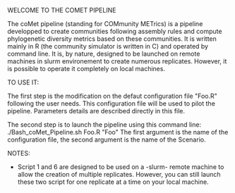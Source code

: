 
 WELCOME TO THE COMET PIPELINE 

The coMet pipeline (standing for COMmunity METrics) is a pipeline developped to create communities following assembly rules and compute phylogenetic diversity metrics based on these communities. 
It is written mainly in R (the community simulator is written in C) and operated by command line. It is, by nature, designed to be launched on remote machines in slurm environement to create numerous replicates.
However, it is possible to operate it completely on local machines. 

TO USE IT: 

The first step is the modification on the defaut configuration file "Foo.R" following the user needs. This configuration file will be used to pilot the pipeline. 
Parameters details are described directly in this file. 

The second step is to launch the pipeline using this command line: ./Bash_coMet_Pipeline.sh Foo.R "Foo" 
The first argument is the name of the configuration file, the second argument is the name of the Scenario.

NOTES: 
- Script 1 and 6 are designed to be used on a -slurm- remote machine to allow the creation of multiple replicates. However, you can still launch these two script for one replicate at a time on your local machine.

